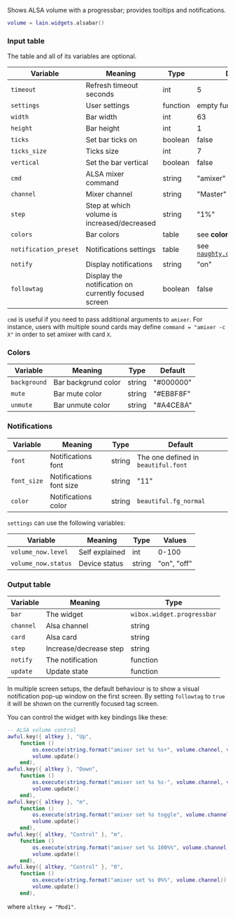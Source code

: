 Shows ALSA volume with a progressbar; provides tooltips and notifications.

```lua
volume = lain.widgets.alsabar()
```

### Input table

The table and all of its variables are optional.

Variable | Meaning | Type | Default
--- | --- | --- | ---
`timeout` | Refresh timeout seconds | int | 5
`settings` | User settings | function | empty function
`width` | Bar width | int | 63
`height` | Bar height | int | 1
`ticks` | Set bar ticks on | boolean | false
`ticks_size` | Ticks size | int | 7
`vertical` | Set the bar vertical | boolean | false
`cmd` | ALSA mixer command | string | "amixer"
`channel` | Mixer channel | string | "Master"
`step` | Step at which volume is increased/decreased | string | "1%"
`colors` | Bar colors | table | see **colors**
`notification_preset` | Notifications settings | table | see [`naughty.config.defaults`](https://awesomewm.org/apidoc/libraries/naughty.html#config.defaults)
`notify` | Display notifications | string | "on"
`followtag` | Display the notification on currently focused screen | boolean | false

`cmd` is useful if you need to pass additional arguments to  `amixer`. For instance, users with multiple sound cards may define `command = "amixer -c X"` in order to set amixer with card `X`.

### Colors

Variable | Meaning | Type | Default
--- | --- | --- | ---
`background` | Bar backgrund color | string | "#000000"
`mute` | Bar mute color | string | "#EB8F8F"
`unmute` | Bar unmute color | string | "#A4CE8A"

### Notifications

Variable | Meaning | Type | Default
--- | --- | --- | ---
`font` | Notifications font | string | The one defined in `beautiful.font`
`font_size` | Notifications font size | string | "11"
`color` | Notifications color | string | `beautiful.fg_normal`

`settings` can use the following variables:

Variable | Meaning | Type | Values
--- | --- | --- | ---
`volume_now.level` | Self explained | int | 0-100
`volume_now.status` | Device status | string | "on", "off"

### Output table

Variable | Meaning | Type
--- | --- | ---
`bar` | The widget | `wibox.widget.progressbar`
`channel` | Alsa channel | string
`card` | Alsa card | string
`step` | Increase/decrease step | string
`notify` | The notification | function
`update` | Update state | function

In multiple screen setups, the default behaviour is to show a visual notification pop-up window on the first screen. By setting `followtag` to `true` it will be shown on the currently focused tag screen.

You can control the widget with key bindings like these:

```lua
-- ALSA volume control
awful.key({ altkey }, "Up",
	function ()
		os.execute(string.format("amixer set %s %s+", volume.channel, volume.step))
		volume.update()
	end),
awful.key({ altkey }, "Down",
	function ()
		os.execute(string.format("amixer set %s %s-", volume.channel, volume.step))
		volume.update()
	end),
awful.key({ altkey }, "m",
	function ()
		os.execute(string.format("amixer set %s toggle", volume.channel))
		volume.update()
	end),
awful.key({ altkey, "Control" }, "m",
	function ()
		os.execute(string.format("amixer set %s 100%%", volume.channel))
		volume.update()
	end),
awful.key({ altkey, "Control" }, "0",
	function ()
		os.execute(string.format("amixer set %s 0%%", volume.channel))
		volume.update()
	end),
```

where `altkey = "Mod1"`.
